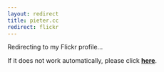 ```yaml
---
layout: redirect
title: pieter.cc
redirect: flickr
---
```


Redirecting to my Flickr profile...

If it does not work automatically, please click **[here](http://walsweer.me/flickr)**.